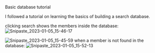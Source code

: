 Basic database tutorial

I followed a tutorial on learning the basics of building a search database.


clicking search shows the members inside the database: 
![Snipaste_2023-01-05_15-46-17](https://user-images.githubusercontent.com/98570636/210877645-e96a7349-74b4-491e-bccc-8a4fc886f186.png)

![Snipaste_2023-01-05_15-45-59](https://user-images.githubusercontent.com/98570636/210877660-df09fcd2-8a38-4403-b530-57e5c29459f2.png)
when a member is not found in the database:
![Snipaste_2023-01-05_15-52-13](https://user-images.githubusercontent.com/98570636/210877854-91eec511-a0ca-45a7-8eac-7b2b94f29284.png)
